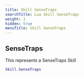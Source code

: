 ```yaml
---
title: Skill SenseTraps
searchTitle: Lua Skill SenseTraps
weight: 1
hidden: true
menuTitle: Skill SenseTraps
---
```

## SenseTraps

This represents a SenseTraps Skill
```lua
Skill.SenseTraps
```